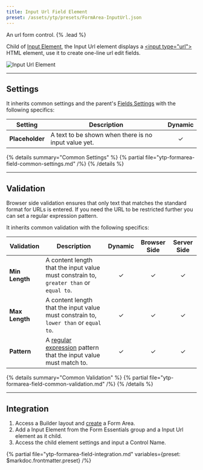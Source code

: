 ```yaml
---
title: Input Url Field Element
preset: /assets/ytp/presets/FormArea-InputUrl.json
---
```


An url form control. {% .lead %}

Child of [Input Element](./input), the Input Url element displays a [\<input type="url"\>](https://developer.mozilla.org/en-US/docs/Web/HTML/Element/input/url) HTML element, use it to create one-line url edit fields.

![Input Url Element](/assets/ytp/forms/input-url.webp)

---

## Settings

It inherits common settings and the parent's [Fields Settings](./input#fields-settings) with the following specifics:

| Setting | Description | Dynamic |
| ------- | ----------- | :-----: |
| **Placeholder** | A text to be shown when there is no input value yet. | &#x2713; |

{% details summary="Common Settings" %}
    {% partial file="ytp-formarea-field-common-settings.md" /%}
{% /details %}

---

## Validation

Browser side validation ensures that only text that matches the standard format for URLs is entered. If you need the URL to be restricted further you can set a regular expression pattern.

It inherits common validation with the following specifics:

| Validation | Description | Dynamic | Browser Side | Server Side |
| ---------- | ----------- | :-----: | :----------: | :---------: |
| **Min Length** | A content length that the input value must constrain to, `greater than` or `equal to`. | &#x2713; | &#x2713; | &#x2713; |
| **Max Length** | A content length that the input value must constrain to, `lower than` or `equal to`. | &#x2713; | &#x2713; | &#x2713; |
| **Pattern** | A [regular expression](https://developer.mozilla.org/en-US/docs/Web/JavaScript/Guide/Regular_Expressions) pattern that the input value must match to. | &#x2713; | &#x2713; | &#x2713; |

{% details summary="Common Validation" %}
    {% partial file="ytp-formarea-field-common-validation.md" /%}
{% /details %}

---

## Integration

1. Access a Builder layout and [create](../../setup#creating-a-form) a Form Area.
1. Add a Input Element from the Form Essentials group and a Input Url element as it child.
1. Access the child element settings and input a Control Name.

{% partial file="ytp-formarea-field-integration.md" variables={preset: $markdoc.frontmatter.preset} /%}
